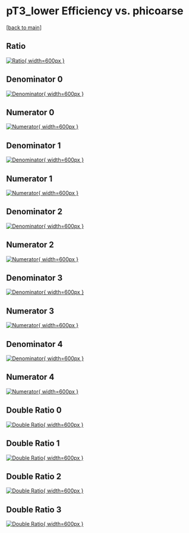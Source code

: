# pT3_lower Efficiency vs. phicoarse

[[back to main](./)]



## Ratio

[![Ratio](../mtv/var/pT3_lower_base_321_0_eff_phicoarse.png){ width=600px }](../mtv/var/pT3_lower_base_321_0_eff_phicoarse.pdf)

## Denominator 0

[![Denominator](../mtv/den/pT3_lower_base_321_0_eff_phicoarse_den0.png){ width=600px }](../mtv/den/pT3_lower_base_321_0_eff_phicoarse_den0.pdf)

## Numerator 0

[![Numerator](../mtv/num/pT3_lower_base_321_0_eff_phicoarse_num0.png){ width=600px }](../mtv/num/pT3_lower_base_321_0_eff_phicoarse_num0.pdf)

## Denominator 1

[![Denominator](../mtv/den/pT3_lower_base_321_0_eff_phicoarse_den1.png){ width=600px }](../mtv/den/pT3_lower_base_321_0_eff_phicoarse_den1.pdf)

## Numerator 1

[![Numerator](../mtv/num/pT3_lower_base_321_0_eff_phicoarse_num1.png){ width=600px }](../mtv/num/pT3_lower_base_321_0_eff_phicoarse_num1.pdf)

## Denominator 2

[![Denominator](../mtv/den/pT3_lower_base_321_0_eff_phicoarse_den2.png){ width=600px }](../mtv/den/pT3_lower_base_321_0_eff_phicoarse_den2.pdf)

## Numerator 2

[![Numerator](../mtv/num/pT3_lower_base_321_0_eff_phicoarse_num2.png){ width=600px }](../mtv/num/pT3_lower_base_321_0_eff_phicoarse_num2.pdf)

## Denominator 3

[![Denominator](../mtv/den/pT3_lower_base_321_0_eff_phicoarse_den3.png){ width=600px }](../mtv/den/pT3_lower_base_321_0_eff_phicoarse_den3.pdf)

## Numerator 3

[![Numerator](../mtv/num/pT3_lower_base_321_0_eff_phicoarse_num3.png){ width=600px }](../mtv/num/pT3_lower_base_321_0_eff_phicoarse_num3.pdf)

## Denominator 4

[![Denominator](../mtv/den/pT3_lower_base_321_0_eff_phicoarse_den4.png){ width=600px }](../mtv/den/pT3_lower_base_321_0_eff_phicoarse_den4.pdf)

## Numerator 4

[![Numerator](../mtv/num/pT3_lower_base_321_0_eff_phicoarse_num4.png){ width=600px }](../mtv/num/pT3_lower_base_321_0_eff_phicoarse_num4.pdf)

## Double Ratio 0

[![Double Ratio](../mtv/ratio/pT3_lower_base_321_0_eff_phicoarse_ratio0.png){ width=600px }](../mtv/ratio/pT3_lower_base_321_0_eff_phicoarse_ratio0.pdf)

## Double Ratio 1

[![Double Ratio](../mtv/ratio/pT3_lower_base_321_0_eff_phicoarse_ratio1.png){ width=600px }](../mtv/ratio/pT3_lower_base_321_0_eff_phicoarse_ratio1.pdf)

## Double Ratio 2

[![Double Ratio](../mtv/ratio/pT3_lower_base_321_0_eff_phicoarse_ratio2.png){ width=600px }](../mtv/ratio/pT3_lower_base_321_0_eff_phicoarse_ratio2.pdf)

## Double Ratio 3

[![Double Ratio](../mtv/ratio/pT3_lower_base_321_0_eff_phicoarse_ratio3.png){ width=600px }](../mtv/ratio/pT3_lower_base_321_0_eff_phicoarse_ratio3.pdf)

